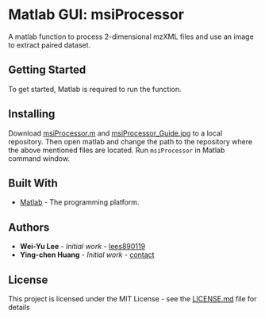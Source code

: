 # Matlab GUI: msiProcessor

A matlab function to process 2-dimensional mzXML files and use an image to extract paired dataset. 

## Getting Started

To get started, Matlab is required to run the function.

## Installing

Download [msiProcessor.m](msiProcessor.m) and [msiProcessor_Guide.jpg](msiProcessor_Guide.jpg) to a local repository. Then open matlab and change the path to the repository where the above mentioned files are located. Run `msiProcessor` in Matlab command window.

## Built With

* [Matlab](https://www.mathworks.com/products/matlab.html) - The programming platform.

## Authors

* **Wei-Yu Lee** - *Initial work* - [lees890119](https://github.com/lees890119)
* **Ying-chen Huang** - *Initial work* - [contact](mailto:yinx8306@gmail/com)

## License

This project is licensed under the MIT License - see the [LICENSE.md](LICENSE.md) file for details
